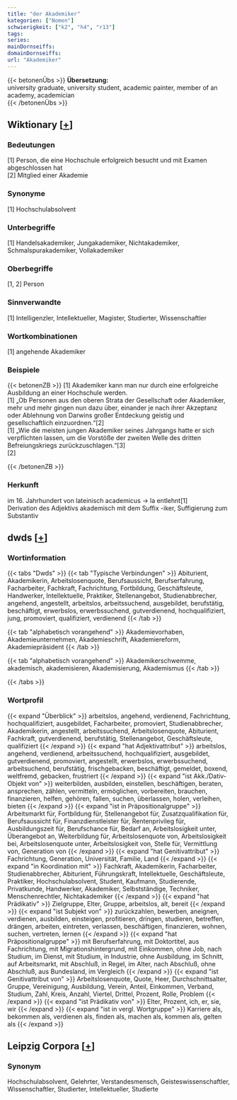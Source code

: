 ```yaml
---
title: "der Akademiker"
kategorien: ["Nomen"]
schwierigkeit: ["k2", "h4", "r13"]
tags:
series:
mainDornseiffs:
domainDornseiffs:
url: "Akademiker"
---
```


{{< betonenÜbs >}}
**Übersetzung:**  
university graduate, university student, academic painter, member of an  academy, academician  
{{< /betonenÜbs >}}

## Wiktionary [[+](https://de.wiktionary.org/wiki/Akademiker)]

### Bedeutungen
[1] Person, die eine Hochschule erfolgreich besucht und mit Examen abgeschlossen hat  
[2] Mitglied einer Akademie  

### Synonyme
[1] Hochschulabsolvent  

### Unterbegriffe
[1] Handelsakademiker, Jungakademiker, Nichtakademiker, Schmalspurakademiker, Vollakademiker  

### Oberbegriffe
[1, 2] Person  

### Sinnverwandte
[1] Intelligenzler, Intellektueller, Magister, Studierter, Wissenschaftler  

### Wortkombinationen
[1] angehende Akademiker  

### Beispiele
{{< betonenZB >}}
[1] Akademiker kann man nur durch eine erfolgreiche Ausbildung an einer Hochschule werden.  
[1] „Ob Personen aus den oberen Strata der Gesellschaft oder Akademiker, mehr und mehr gingen nun dazu über, einander je nach ihrer Akzeptanz oder Ablehnung von Darwins großer Entdeckung geistig und gesellschaftlich einzuordnen.“[2]  
[1] „Wie die meisten jungen Akademiker seines Jahrgangs hatte er sich verpflichten lassen, um die Vorstöße der zweiten Welle des dritten Befreiungskriegs zurückzuschlagen.“[3]  
[2]  

{{< /betonenZB >}}
### Herkunft
im 16. Jahrhundert von lateinisch academicus → la entlehnt[1]  
Derivation des Adjektivs akademisch mit dem Suffix -iker, Suffigierung zum Substantiv  



## dwds [[+](https://www.dwds.de/wb/Akademiker)]

### Wortinformation
{{< tabs "Dwds" >}}
{{< tab "Typische Verbindungen" >}}
Abiturient, Akademikerin, Arbeitslosenquote, Berufsaussicht, Berufserfahrung, Facharbeiter, Fachkraft, Fachrichtung, Fortbildung, Geschäftsleute, Handwerker, Intellektuelle, Praktiker, Stellenangebot, Studienabbrecher, angehend, angestellt, arbeitslos, arbeitssuchend, ausgebildet, berufstätig, beschäftigt, erwerbslos, erwerbssuchend, gutverdienend, hochqualifiziert, jung, promoviert, qualifiziert, verdienend
{{< /tab >}}

{{< tab "alphabetisch vorangehend" >}}
Akademievorhaben, Akademieunternehmen, Akademieschrift, Akademiereform, Akademiepräsident
{{< /tab >}}

{{< tab "alphabetisch vorangehend" >}}
Akademikerschwemme, akademisch, akademisieren, Akademisierung, Akademismus
{{< /tab >}}

{{< /tabs >}}

### Wortprofil
{{< expand "Überblick" >}} arbeitslos, angehend, verdienend, Fachrichtung, hochqualifiziert, ausgebildet, Facharbeiter, promoviert, Studienabbrecher, Akademikerin, angestellt, arbeitssuchend, Arbeitslosenquote, Abiturient, Fachkraft, gutverdienend, berufstätig, Stellenangebot, Geschäftsleute, qualifiziert {{< /expand >}}
{{< expand "hat Adjektivattribut" >}} arbeitslos, angehend, verdienend, arbeitssuchend, hochqualifiziert, ausgebildet, gutverdienend, promoviert, angestellt, erwerbslos, erwerbssuchend, arbeitsuchend, berufstätig, frischgebacken, beschäftigt, gemeldet, boxend, weltfremd, gebacken, frustriert {{< /expand >}}
{{< expand "ist Akk./Dativ-Objekt von" >}} weiterbilden, ausbilden, einstellen, beschäftigen, beraten, ansprechen, zählen, vermitteln, ermöglichen, vorbereiten, brauchen, finanzieren, helfen, gehören, fallen, suchen, überlassen, holen, verleihen, bieten {{< /expand >}}
{{< expand "ist in Präpositionalgruppe" >}} Arbeitsmarkt für, Fortbildung für, Stellenangebot für, Zusatzqualifikation für, Berufsaussicht für, Finanzdienstleister für, Rentenprivileg für, Ausbildungszeit für, Berufschance für, Bedarf an, Arbeitslosigkeit unter, Überangebot an, Weiterbildung für, Arbeitslosenquote von, Arbeitslosigkeit bei, Arbeitslosenquote unter, Arbeitslosigkeit von, Stelle für, Vermittlung von, Generation von {{< /expand >}}
{{< expand "hat Genitivattribut" >}} Fachrichtung, Generation, Universität, Familie, Land {{< /expand >}}
{{< expand "in Koordination mit" >}} Fachkraft, Akademikerin, Facharbeiter, Studienabbrecher, Abiturient, Führungskraft, Intellektuelle, Geschäftsleute, Praktiker, Hochschulabsolvent, Student, Kaufmann, Studierende, Privatkunde, Handwerker, Akademiker, Selbstständige, Techniker, Menschenrechtler, Nichtakademiker {{< /expand >}}
{{< expand "hat Prädikativ" >}} Zielgruppe, Elter, Gruppe, arbeitslos, alt, bereit {{< /expand >}}
{{< expand "ist Subjekt von" >}} zurückzahlen, bewerben, aneignen, verdienen, ausbilden, einsteigen, profitieren, dringen, studieren, betreffen, drängen, arbeiten, eintreten, verlassen, beschäftigen, finanzieren, wohnen, suchen, vertreten, lernen {{< /expand >}}
{{< expand "hat Präpositionalgruppe" >}} mit Berufserfahrung, mit Doktortitel, aus Fachrichtung, mit Migrationshintergrund, mit Einkommen, ohne Job, nach Studium, im Dienst, mit Studium, in Industrie, ohne Ausbildung, im Schnitt, auf Arbeitsmarkt, mit Abschluß, in Regel, im Alter, nach Abschluß, ohne Abschluß, aus Bundesland, im Vergleich {{< /expand >}}
{{< expand "ist Genitivattribut von" >}} Arbeitslosenquote, Quote, Heer, Durchschnittsalter, Gruppe, Vereinigung, Ausbildung, Verein, Anteil, Einkommen, Verband, Studium, Zahl, Kreis, Anzahl, Viertel, Drittel, Prozent, Rolle, Problem {{< /expand >}}
{{< expand "ist Prädikativ von" >}} Elter, Prozent, ich, er, sie, wir {{< /expand >}}
{{< expand "ist in vergl. Wortgruppe" >}} Karriere als, bekommen als, verdienen als, finden als, machen als, kommen als, gelten als {{< /expand >}}

## Leipzig Corpora [[+](https://corpora.uni-leipzig.de/en/res?word=Akademiker&corpusId=deu_newscrawl-public_2018)]


### Synonym
Hochschulabsolvent, Gelehrter, Verstandesmensch, Geisteswissenschaftler, Wissenschaftler, Studierter, Intellektueller, Studierte

